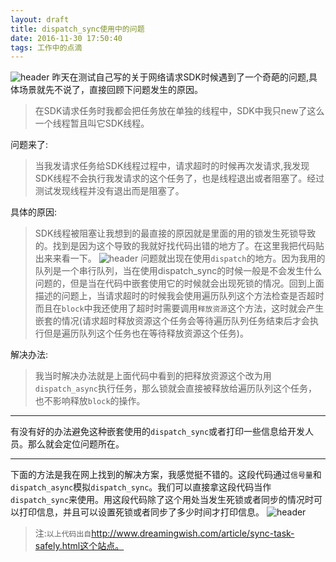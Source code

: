 ```yaml
---
layout: draft
title: dispatch_sync使用中的问题
date: 2016-11-30 17:50:40
tags: 工作中的点滴
---
```

![header](dispatch_sync.png)
昨天在测试自己写的关于网络请求SDK时候遇到了一个奇葩的问题,具体场景就先不说了，直接回顾下问题发生的原因。
<!--more-->
>在SDK请求任务时我都会把任务放在单独的线程中，SDK中我只new了这么一个线程暂且叫它SDK线程。

问题来了:
>当我发请求任务给SDK线程过程中，请求超时的时候再次发请求,我发现SDK线程不会执行我发请求的这个任务了，也是线程退出或者阻塞了。经过测试发现线程并没有退出而是阻塞了。

具体的原因:
>SDK线程被阻塞让我想到的最直接的原因就是里面的用的锁发生死锁导致的。找到是因为这个导致的我就好找代码出错的地方了。在这里我把代码贴出来来看一下。
![header](code.png)
>问题就出现在使用`dispatch`的地方。因为我用的队列是一个串行队列，当在使用dispatch_sync的时候一般是不会发生什么问题的，但是当在代码中嵌套使用它的时候就会出现死锁的情况。回到上面描述的问题上，当请求超时的时候我会使用遍历队列这个方法检查是否超时而且在`block`中我还使用了超时时需要调用`释放资源`这个方法，这时就会产生嵌套的情况(请求超时释放资源这个任务会等待遍历队列任务结束后才会执行但是遍历队列这个任务也在等待释放资源这个任务)。

解决办法:
>我当时解决办法就是上面代码中看到的把释放资源这个改为用`dispatch_async`执行任务，那么锁就会直接被释放给遍历队列这个任务，也不影响释放`block`的操作。

***
有没有好的办法避免这种嵌套使用的`dispatch_sync`或者打印一些信息给开发人员。那么就会定位问题所在。
***
下面的方法是我在网上找到的解决方案，我感觉挺不错的。这段代码通过`信号量`和`dispatch_async`模拟`dispatch_sync`。我们可以直接拿这段代码当作`dispatch_sync`来使用。用这段代码除了这个用处当发生死锁或者同步的情况时可以打印信息，并且可以设置死锁或者同步了多少时间才打印信息。
![header](code_3.png)
>注:`以上代码出自`http://www.dreamingwish.com/article/sync-task-safely.html这个站点。